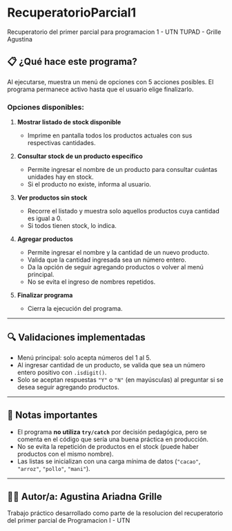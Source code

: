# RecuperatorioParcial1
Recuperatorio del primer parcial para programacion 1 - UTN TUPAD - Grille Agustina


## 📋 ¿Qué hace este programa?

Al ejecutarse, muestra un menú de opciones con 5 acciones posibles. El programa permanece activo hasta que el usuario elige finalizarlo.

### Opciones disponibles:

1. **Mostrar listado de stock disponible**
   - Imprime en pantalla todos los productos actuales con sus respectivas cantidades.

2. **Consultar stock de un producto específico**
   - Permite ingresar el nombre de un producto para consultar cuántas unidades hay en stock.
   - Si el producto no existe, informa al usuario.

3. **Ver productos sin stock**
   - Recorre el listado y muestra solo aquellos productos cuya cantidad es igual a 0.
   - Si todos tienen stock, lo indica.

4. **Agregar productos**
   - Permite ingresar el nombre y la cantidad de un nuevo producto.
   - Valida que la cantidad ingresada sea un número entero.
   - Da la opción de seguir agregando productos o volver al menú principal.
   - No se evita el ingreso de nombres repetidos.

5. **Finalizar programa**
   - Cierra la ejecución del programa.

---

## 🔍 Validaciones implementadas

- Menú principal: solo acepta números del 1 al 5.
- Al ingresar cantidad de un producto, se valida que sea un número entero positivo con `.isdigit()`.
- Solo se aceptan respuestas `"Y"` o `"N"` (en mayúsculas) al preguntar si se desea seguir agregando productos.

---

## 📌 Notas importantes

- El programa **no utiliza `try/catch`** por decisión pedagógica, pero se comenta en el código que sería una buena práctica en producción.
- No se evita la repetición de productos en el stock (puede haber productos con el mismo nombre).
- Las listas se inicializan con una carga mínima de datos (`"cacao"`, `"arroz"`, `"pollo"`, `"mani"`).

---

## 🧑‍💻 Autor/a: Agustina Ariadna Grille

Trabajo práctico desarrollado como parte de la resolucion del recuperatorio del primer parcial de Programacion I - UTN
